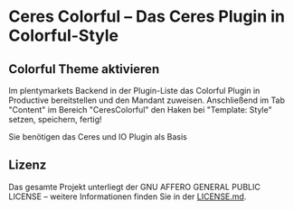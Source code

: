# Ceres Colorful – Das Ceres Plugin in Colorful-Style

<div class="container-toc"></div>

## Colorful Theme aktivieren

Im plentymarkets Backend in der Plugin-Liste das Colorful Plugin in Productive bereitstellen und den Mandant zuweisen.
Anschließend im Tab "Content" im Bereich "CeresColorful" den Haken bei "Template: Style" setzen, speichern, fertig!

<div class="alert alert-info" role="alert">
    Sie benötigen das Ceres und IO Plugin als Basis
</div>

## Lizenz

Das gesamte Projekt unterliegt der GNU AFFERO GENERAL PUBLIC LICENSE – weitere Informationen finden Sie in der [LICENSE.md](https://github.com/plentymarkets/plugin-ceres/blob/stable/LICENSE.md).